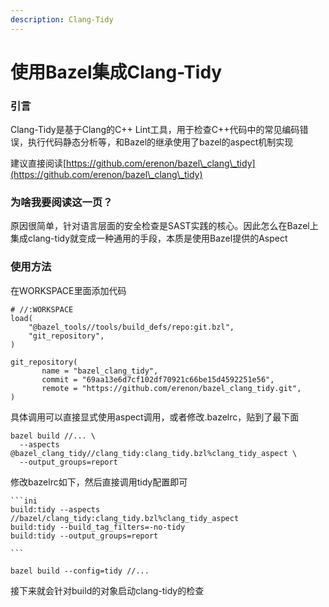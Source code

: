 ```yaml
---
description: Clang-Tidy
---
```


# 使用Bazel集成Clang-Tidy

### 引言

Clang-Tidy是基于Clang的C++ Lint工具，用于检查C++代码中的常见编码错误，执行代码静态分析等，和Bazel的继承使用了bazel的aspect机制实现

建议直接阅读[https://github.com/erenon/bazel\_clang\_tidy](https://github.com/erenon/bazel\_clang\_tidy)

### 为啥我要阅读这一页？

原因很简单，针对语言层面的安全检查是SAST实践的核心。因此怎么在Bazel上集成clang-tidy就变成一种通用的手段，本质是使用Bazel提供的Aspect



### 使用方法

在WORKSPACE里面添加代码

```
# //:WORKSPACE
load(
    "@bazel_tools//tools/build_defs/repo:git.bzl",
    "git_repository",
)

git_repository(
       name = "bazel_clang_tidy",
       commit = "69aa13e6d7cf102df70921c66be15d4592251e56",
       remote = "https://github.com/erenon/bazel_clang_tidy.git",
)
```

具体调用可以直接显式使用aspect调用，或者修改.bazelrc，贴到了最下面

```
bazel build //... \
  --aspects @bazel_clang_tidy//clang_tidy:clang_tidy.bzl%clang_tidy_aspect \
  --output_groups=report
```

修改bazelrc如下，然后直接调用tidy配置即可

````
```ini
build:tidy --aspects //bazel/clang_tidy:clang_tidy.bzl%clang_tidy_aspect
build:tidy --build_tag_filters=-no-tidy
build:tidy --output_groups=report

```
````

```
bazel build --config=tidy //...
```

接下来就会针对build的对象启动clang-tidy的检查

